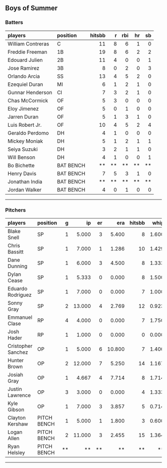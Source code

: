 ## Boys of Summer

### Batters

 
|players           |position  | hitsbb|  r| rbi| hr| sb| 
|:-----------------|:---------|------:|--:|---:|--:|--:| 
|William Contreras |C         |     11|  8|   6|  1|  0| 
|Freddie Freeman   |1B        |     19|  8|   6|  2|  2| 
|Edouard Julien    |2B        |     11|  4|   0|  0|  1| 
|Jose Ramirez      |3B        |      8|  0|   2|  0|  3| 
|Orlando Arcia     |SS        |     13|  4|   5|  2|  0| 
|Ezequiel Duran    |MI        |      6|  1|   2|  1|  0| 
|Gunnar Henderson  |CI        |      7|  3|   2|  1|  0| 
|Chas McCormick    |OF        |      5|  3|   0|  0|  0| 
|Eloy Jimenez      |OF        |      5|  0|   1|  0|  0| 
|Jarren Duran      |OF        |      5|  1|   3|  1|  0| 
|Luis Robert Jr.   |OF        |     10|  4|   5|  2|  4| 
|Geraldo Perdomo   |DH        |      4|  1|   0|  0|  0| 
|Mickey Moniak     |DH        |      5|  1|   2|  1|  1| 
|Seiya Suzuki      |DH        |      3|  2|   1|  1|  0| 
|Will Benson       |DH        |      4|  1|   0|  0|  1| 
|Bo Bichette       |BAT BENCH |     **| **|  **| **| **| 
|Henry Davis       |BAT BENCH |      7|  5|   3|  1|  0| 
|Jonathan India    |BAT BENCH |     **| **|  **| **| **| 
|Jordan Walker     |BAT BENCH |      4|  0|   1|  0|  0| 


* * *

### Pitchers

 
|players            |position    |  g|     ip| er|    era| hitsbb|  whip| so|  w| sv| 
|:------------------|:-----------|--:|------:|--:|------:|------:|-----:|--:|--:|--:| 
|Blake Snell        |SP          |  1|  5.000|  3|  5.400|      8| 1.600|  8|  0|  0| 
|Chris Bassitt      |SP          |  1|  7.000|  1|  1.286|     10| 1.429|  6|  1|  0| 
|Dane Dunning       |SP          |  1|  6.000|  3|  4.500|      8| 1.333|  6|  0|  0| 
|Dylan Cease        |SP          |  1|  5.333|  0|  0.000|      8| 1.500|  6|  1|  0| 
|Eduardo Rodriguez  |SP          |  1|  7.000|  0|  0.000|      7| 1.000|  5|  1|  0| 
|Sonny Gray         |SP          |  2| 13.000|  4|  2.769|     12| 0.923| 18|  1|  0| 
|Emmanuel Clase     |RP          |  4|  4.000|  0|  0.000|      7| 1.750|  7|  0|  3| 
|Josh Hader         |RP          |  1|  1.000|  0|  0.000|      0| 0.000|  1|  0|  0| 
|Cristopher Sanchez |OP          |  1|  5.000|  6| 10.800|      7| 1.400|  7|  0|  0| 
|Hunter Brown       |OP          |  2| 12.000|  7|  5.250|     14| 1.167| 11|  1|  0| 
|Josiah Gray        |OP          |  1|  4.667|  4|  7.714|      8| 1.714|  5|  0|  0| 
|Justin Lawrence    |OP          |  3|  3.000|  0|  0.000|      4| 1.333|  2|  0|  1| 
|Kyle Gibson        |OP          |  1|  7.000|  3|  3.857|      5| 0.714|  9|  1|  0| 
|Clayton Kershaw    |PITCH BENCH |  1|  5.000|  1|  1.800|      3| 0.600|  4|  0|  0| 
|Logan Allen        |PITCH BENCH |  2| 11.000|  3|  2.455|     15| 1.364|  8|  1|  0| 
|Ryan Helsley       |PITCH BENCH | **|     **| **|     **|     **|    **| **| **| **| 


* * *



